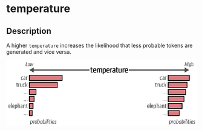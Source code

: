 # temperature

## Description

A higher `temperature` increases the likelihood that less probable tokens are generated and vice versa.

![](temperature/overview.png)
